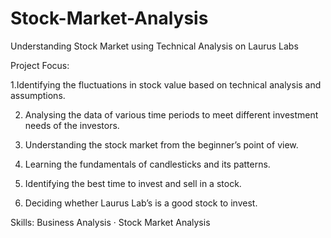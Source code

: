 # Stock-Market-Analysis
Understanding Stock Market using Technical Analysis on Laurus Labs 

Project Focus:

1.Identifying the fluctuations in stock value based on technical analysis and assumptions. 

2. Analysing the data of various time periods to meet different investment needs of the investors.
    
3. Understanding the stock market from the beginner’s point of view.
   
4. Learning the fundamentals of candlesticks and its patterns.
   
5. Identifying the best time to invest and sell in a stock.
   
6. Deciding whether Laurus Lab’s is a good stock to invest.
 
Skills: Business Analysis · Stock Market Analysis
